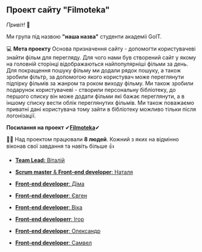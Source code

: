 ## Проект сайту "Filmoteka"

_Привіт!_ :wave:

Ми група під назвою **"наша назва"** студенти академіі GоIT.

:computer: **Мета проекту**  Основа призначення сайту - допомогти користувачеві знайти фільм для перегляду. Для чого нами був створений сайт у якому на головній сторінці відображаються найпопулярніші фільми за день. Для покращення пошуку фільму ми додали рядок пошуку, а також зробили фільтр, за допомогою якого користувач може переглянути підпірку фільмів за жанром та роком виходу фільму. Ми також зробили подарунок користувачеві - створили персональну бібліотеку, до першого списку він може додати фільми які бажає переглянути, а в іншому списку вести облік переглянутих фільмів. Ми також поважаємо приватні дані користувача тому зайти в бібліотеку можливо тільки після логонізації. 

**Посилання на проект**
✔[**Filmoteka**](https://vitalii-khivrych.github.io/team-project-filmoteka)✔

:man_student: Над проектом працювали **8 людей**. Кожний з яких на відмінно віконав свої завдання та навіть більше  👍

- [**Team Lead:** Віталій](https://github.com/Vitalii-Khivrych)

- [**Scrum master** & **Front-end developer**: Наталя](https://github.com/NataliaDelicheban)

- [**Front-end developer**: Діма](https://github.com/dima-zharyy)

- [**Front-end developer**: Євген](https://github.com/yevhenpodoliaka)

- [**Front-end developer**: Віка](https://github.com/ViktoriaFomenko)

- [**Front-end developerr**: Ігор](https://github.com/IgorSME)

- [**Front-end developer**: Олександр](https://github.com/parfors)

- [**Front-end developer**: Самвел](https://github.com/samvel216)

